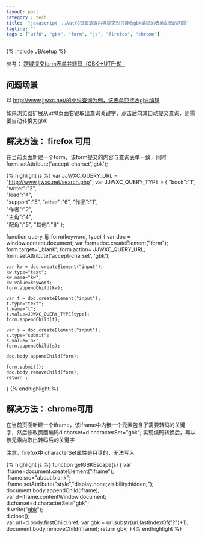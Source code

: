 ```yaml
---
layout: post
category : tech
title:  "javascript ：从utf8页面选取内容提交到只接收gbk编码的表单乱码的问题"
tagline: ""
tags : ["utf8", "gbk", "form", "js", "firefox", "chrome"] 
---
```

{% include JB/setup %}

参考： [跨域提交form表单并转码（GBK→UTF-8）](http://happysoul.iteye.com/blog/611874)

## 问题场景

以 http://www.jjwxc.net/的小说查询为例，该表单只接收gbk编码

如果浏览器扩展从utf8页面右键取出查询关键字，点击后向其自动提交查询，则需要自动转换为gbk

## 解决方法： firefox 可用

在当前页面新建一个form，该form提交的内容与查询表单一致，同时 form.setAttribute('accept-charset','gbk');

{% highlight js %}
var JJWXC_QUERY_URL = "http://www.jjwxc.net/search.php";
var JJWXC_QUERY_TYPE = {
    "book":"1",    
    "writer":"2",  
    "lead":"4",  
    "support":"5", 
    "other":"6",
    "作品":"1",    
    "作者":"2",  
    "主角":"4",  
    "配角":"5", 
    "其他":"6"
};

function query_ljj_form(keyword, type) {
    var doc = window.content.document;
    var form=doc.createElement("form");  
    form.target='_blank';
    form.action= JJWXC_QUERY_URL;
    form.setAttribute('accept-charset', 'gbk');

    var kw = doc.createElement("input");
    kw.type="text";
    kw.name="kw";
    kw.value=keyword;
    form.appendChild(kw);

    var t = doc.createElement("input");
    t.type="text";
    t.name="t";
    t.value=JJWXC_QUERY_TYPE[type];
    form.appendChild(t);

    var s = doc.createElement("input");
    s.type="submit";
    s.value='ok';
    form.appendChild(s);

    doc.body.appendChild(form);  

    form.submit();
    doc.body.removeChild(form);
    return ;
}
{% endhighlight %}

## 解决方法： chrome可用

在当前页面新建一个iframe，该iframe中内嵌一个元素包含了需要转码的关键字，然后修改页面编码d.charset=d.characterSet="gbk";  实现编码转换后，再从该元素内取出转码后的关键字

注意，firefox中 characterSet属性是只读的，无法写入

{% highlight js %}
function getGBKEscape(s) {
    var iframe=document.createElement("iframe");  
    iframe.src="about:blank";  
    iframe.setAttribute("style","display:none;visibility:hidden;");  
    document.body.appendChild(iframe);  
    var d=iframe.contentWindow.document;  
    d.charset=d.characterSet="gbk";  
    d.write("<body><a href='?"+s+"'>gbk</a></body>");  
    d.close();  
    var url=d.body.firstChild.href;
    var gbk = url.substr(url.lastIndexOf("?")+1);  
    document.body.removeChild(iframe);
    return gbk;
}
{% endhighlight %}
